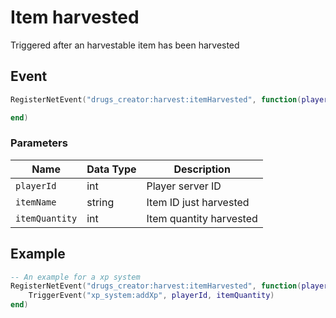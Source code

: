 # Item harvested

Triggered after an harvestable item has been harvested

## Event

```lua
RegisterNetEvent("drugs_creator:harvest:itemHarvested", function(playerId, itemName, itemQuantity)

end)
```

### Parameters

| Name           | Data Type | Description             |
| -------------- | --------- | ----------------------- |
| `playerId`     | int       | Player server ID        |
| `itemName`     | string    | Item ID just harvested  |
| `itemQuantity` | int       | Item quantity harvested |

## Example

```lua
-- An example for a xp system
RegisterNetEvent("drugs_creator:harvest:itemHarvested", function(playerId, itemName, itemQuantity)
    TriggerEvent("xp_system:addXp", playerId, itemQuantity)
end)
```
